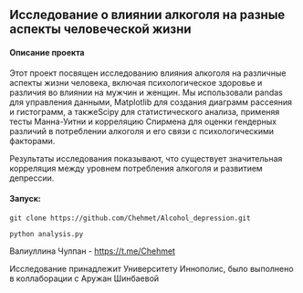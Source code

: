 ## Исследование о влиянии алкоголя на разные аспекты человеческой жизни

#### Описание проекта
Этот проект посвящен исследованию влияния алкоголя на различные аспекты жизни человека, включая психологическое здоровье и различия во влиянии на мужчин и женщин. Мы использовали pandas для управления данными, Matplotlib для создания диаграмм рассеяния и гистограмм, а такжеScipy для статистического анализа, применяя тесты Манна-Уитни и корреляцию Спирмена для оценки гендерных различий в потреблении алкоголя и его связи с психологическими факторами.

Результаты исследования показывают, что существует значительная корреляция между уровнем потребления алкоголя и развитием депрессии.

#### Запуск:

`git clone https://github.com/Chehmet/Alcohol_depression.git`

`python analysis.py`

Валиуллина Чулпан - https://t.me/Chehmet

Исследование принадлежит Университету Иннополис, было выполнено в коллаборации с Аружан Шинбаевой
